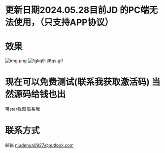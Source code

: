 # 更新日期2024.05.28目前JD 的PC端无法使用，（只支持APP协议）
# 效果
![img.png](%CA%B9%D3%C3%D0%A7%B9%FB%2Fimg.png)
![1gkq9-jl8qs.gif](videos%2F1gkq9-jl8qs.gif)

# 现在可以免费测试(联系我获取激活码)  当然源码给钱也出
带star截图 联系我 
# 联系方式
邮箱 niudehua0927@outlook.com